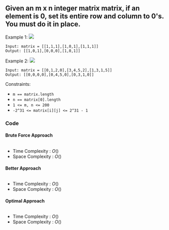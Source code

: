 ## Given an m x n integer matrix matrix, if an element is 0, set its entire row and column to 0's. You must do it in place.

Example 1:
![](https://assets.leetcode.com/uploads/2020/08/17/mat1.jpg)
```
Input: matrix = [[1,1,1],[1,0,1],[1,1,1]]
Output: [[1,0,1],[0,0,0],[1,0,1]]
```
Example 2:
![](https://assets.leetcode.com/uploads/2020/08/17/mat2.jpg)
```
Input: matrix = [[0,1,2,0],[3,4,5,2],[1,3,1,5]]
Output: [[0,0,0,0],[0,4,5,0],[0,3,1,0]]
```

Constraints:
- `m == matrix.length`
- `n == matrix[0].length`
- `1 <= m, n <= 200`
- `-2^31 <= matrix[i][j] <= 2^31 - 1`

### Code
#### Brute Force Approach
```

```
- Time Complexity : $O()$
- Space Complexity : $O()$

#### Better Approach
```

```
- Time Complexity : $O()$
- Space Complexity : $O()$

#### Optimal Approach
```

```
- Time Complexity : $O()$
- Space Complexity : $O()$